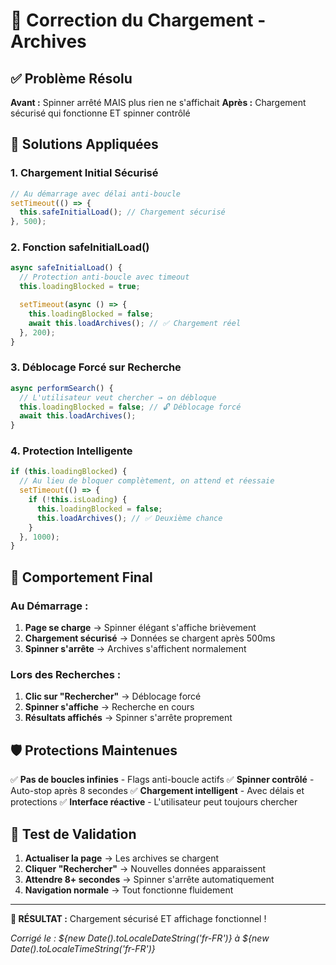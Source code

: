 # 🔧 Correction du Chargement - Archives

## ✅ Problème Résolu

**Avant :** Spinner arrêté MAIS plus rien ne s'affichait
**Après :** Chargement sécurisé qui fonctionne ET spinner contrôlé

## 🚀 Solutions Appliquées

### 1. **Chargement Initial Sécurisé**

```javascript
// Au démarrage avec délai anti-boucle
setTimeout(() => {
  this.safeInitialLoad(); // Chargement sécurisé
}, 500);
```

### 2. **Fonction safeInitialLoad()**

```javascript
async safeInitialLoad() {
  // Protection anti-boucle avec timeout
  this.loadingBlocked = true;

  setTimeout(async () => {
    this.loadingBlocked = false;
    await this.loadArchives(); // ✅ Chargement réel
  }, 200);
}
```

### 3. **Déblocage Forcé sur Recherche**

```javascript
async performSearch() {
  // L'utilisateur veut chercher → on débloque
  this.loadingBlocked = false; // 🔓 Déblocage forcé
  await this.loadArchives();
}
```

### 4. **Protection Intelligente**

```javascript
if (this.loadingBlocked) {
  // Au lieu de bloquer complètement, on attend et réessaie
  setTimeout(() => {
    if (!this.isLoading) {
      this.loadingBlocked = false;
      this.loadArchives(); // ✅ Deuxième chance
    }
  }, 1000);
}
```

## 🎯 Comportement Final

### **Au Démarrage :**

1. **Page se charge** → Spinner élégant s'affiche brièvement
2. **Chargement sécurisé** → Données se chargent après 500ms
3. **Spinner s'arrête** → Archives s'affichent normalement

### **Lors des Recherches :**

1. **Clic sur "Rechercher"** → Déblocage forcé
2. **Spinner s'affiche** → Recherche en cours
3. **Résultats affichés** → Spinner s'arrête proprement

## 🛡️ Protections Maintenues

✅ **Pas de boucles infinies** - Flags anti-boucle actifs
✅ **Spinner contrôlé** - Auto-stop après 8 secondes
✅ **Chargement intelligent** - Avec délais et protections
✅ **Interface réactive** - L'utilisateur peut toujours chercher

## 🧪 Test de Validation

1. **Actualiser la page** → Les archives se chargent
2. **Cliquer "Rechercher"** → Nouvelles données apparaissent
3. **Attendre 8+ secondes** → Spinner s'arrête automatiquement
4. **Navigation normale** → Tout fonctionne fluidement

---

**🎉 RÉSULTAT :** Chargement sécurisé ET affichage fonctionnel !

_Corrigé le : ${new Date().toLocaleDateString('fr-FR')} à ${new Date().toLocaleTimeString('fr-FR')}_
